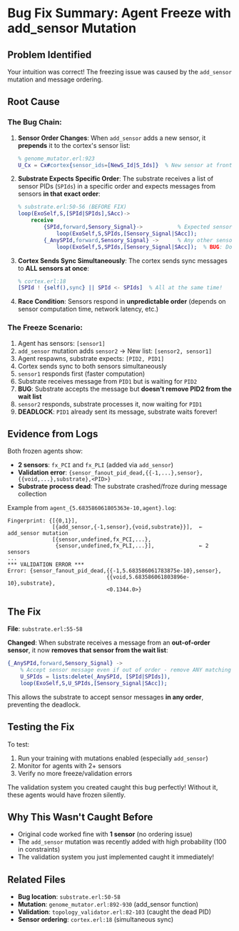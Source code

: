 # Bug Fix Summary: Agent Freeze with add_sensor Mutation

## Problem Identified

Your intuition was correct! The freezing issue was caused by the `add_sensor` mutation and message ordering.

## Root Cause

### The Bug Chain:

1. **Sensor Order Changes**: When `add_sensor` adds a new sensor, it **prepends** it to the cortex's sensor list:
   ```erlang
   % genome_mutator.erl:923
   U_Cx = Cx#cortex{sensor_ids=[NewS_Id|S_Ids]}  % New sensor at front!
   ```

2. **Substrate Expects Specific Order**: The substrate receives a list of sensor PIDs (`SPIds`) in a specific order and expects messages from sensors **in that exact order**:
   ```erlang
   % substrate.erl:50-56 (BEFORE FIX)
   loop(ExoSelf,S,[SPId|SPIds],SAcc)->
       receive
           {SPId,forward,Sensory_Signal}->           % Expected sensor
               loop(ExoSelf,S,SPIds,[Sensory_Signal|SAcc]);
           {_AnySPId,forward,Sensory_Signal} ->      % Any other sensor
               loop(ExoSelf,S,SPIds,[Sensory_Signal|SAcc]);  % BUG: Doesn't remove SPId!
   ```

3. **Cortex Sends Sync Simultaneously**: The cortex sends sync messages to **ALL sensors at once**:
   ```erlang
   % cortex.erl:18
   [SPId ! {self(),sync} || SPId <- SPIds]  % All at the same time!
   ```

4. **Race Condition**: Sensors respond in **unpredictable order** (depends on sensor computation time, network latency, etc.)

### The Freeze Scenario:

1. Agent has sensors: `[sensor1]`
2. `add_sensor` mutation adds `sensor2` → New list: `[sensor2, sensor1]`
3. Agent respawns, substrate expects: `[PID2, PID1]`
4. Cortex sends sync to both sensors simultaneously
5. `sensor1` responds first (faster computation)
6. Substrate receives message from `PID1` but is waiting for `PID2`
7. **BUG**: Substrate accepts the message but **doesn't remove PID2 from the wait list**
8. `sensor2` responds, substrate processes it, now waiting for `PID1`
9. **DEADLOCK**: `PID1` already sent its message, substrate waits forever!

## Evidence from Logs

Both frozen agents show:
- **2 sensors**: `fx_PCI` and `fx_PLI` (added via `add_sensor`)
- **Validation error**: `{sensor_fanout_pid_dead,{{-1,...},sensor},{{void,...},substrate},<PID>}`
- **Substrate process dead**: The substrate crashed/froze during message collection

Example from `agent_{5.683586061805363e-10,agent}.log`:
```
Fingerprint: {[{0,1}],
              [{add_sensor,{-1,sensor},{void,substrate}}],  ← add_sensor mutation
              [{sensor,undefined,fx_PCI,...},
               {sensor,undefined,fx_PLI,...}],              ← 2 sensors
...
*** VALIDATION ERROR ***
Error: {sensor_fanout_pid_dead,{{-1,5.683586061783875e-10},sensor},
                               {{void,5.683586061803896e-10},substrate},
                               <0.1344.0>}
```

## The Fix

**File**: `substrate.erl:55-58`

**Changed**: When substrate receives a message from an **out-of-order sensor**, it now **removes that sensor from the wait list**:

```erlang
{_AnySPId,forward,Sensory_Signal} ->
    % Accept sensor message even if out of order - remove ANY matching sensor from list
    U_SPIds = lists:delete(_AnySPId, [SPId|SPIds]),
    loop(ExoSelf,S,U_SPIds,[Sensory_Signal|SAcc]);
```

This allows the substrate to accept sensor messages **in any order**, preventing the deadlock.

## Testing the Fix

To test:
1. Run your training with mutations enabled (especially `add_sensor`)
2. Monitor for agents with 2+ sensors
3. Verify no more freeze/validation errors

The validation system you created caught this bug perfectly! Without it, these agents would have frozen silently.

## Why This Wasn't Caught Before

- Original code worked fine with **1 sensor** (no ordering issue)
- The `add_sensor` mutation was recently added with high probability (100 in constraints)
- The validation system you just implemented caught it immediately!

## Related Files
- **Bug location**: `substrate.erl:50-58`
- **Mutation**: `genome_mutator.erl:892-930` (add_sensor function)
- **Validation**: `topology_validator.erl:82-103` (caught the dead PID)
- **Sensor ordering**: `cortex.erl:18` (simultaneous sync)

